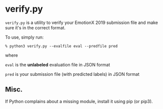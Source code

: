 # verify.py
`verify.py` is a utility to verify your EmotionX 2019 submission file and make sure it's in the correct format.

To use, simply run:

`% python3 verify.py --evalfile eval --predfile pred`

where

`eval` is the **unlabeled** evaluation file in JSON format

`pred` is your submission file (with predicted labels) in JSON format

## Misc.
If Python complains about a missing module, install it using pip (or pip3).
